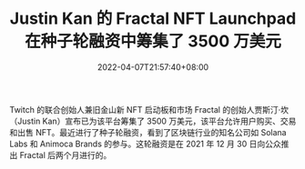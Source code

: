 ﻿---
title: "Justin Kan 的 Fractal NFT Launchpad 在种子轮融资中筹集了 3500 万美元"
date: 2022-04-07T21:57:40+08:00
lastmod: 2022-04-07T16:45:40+08:00
draft: false
authors: ["Tony"]
description: "Twitch 的联合创始人兼旧金山新 NFT 启动板和市场 Fractal 的创始人贾斯汀·坎（Justin Kan）宣布已为该平台筹集了 3500 万美元，该平台允许用户购买、交易和出售 NFT。最近进行了种子轮融资，看到了区块链行业的知名公司如 Solana Labs 和 Animoca Brands 的参与。这轮融资是在 2021 年 12 月 30 日向公众推出 Fractal 后两个月进行的。"
featuredImage: "justin-kans-fractal-nft-launchpad-raised-35m-in-seed-funding-round.jpg"
tags: ["Virtual World","虚拟世界","Play to Earn"]
categories: ["news"]
news: ["虚拟世界"]
weight: 
lightgallery: true
pinned: false
recommend: false
recommend1: false
---

Twitch 的联合创始人兼旧金山新 NFT 启动板和市场 Fractal 的创始人贾斯汀·坎（Justin Kan）宣布已为该平台筹集了 3500 万美元，该平台允许用户购买、交易和出售 NFT。最近进行了种子轮融资，看到了区块链行业的知名公司如 Solana Labs 和 Animoca Brands 的参与。这轮融资是在 2021 年 12 月 30 日向公众推出 Fractal 后两个月进行的。

<!--more-->

